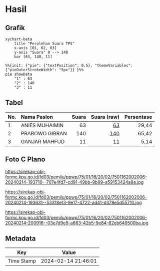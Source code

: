 # Hasil

## Grafik

```mermaid
xychart-beta
    title "Perolehan Suara TPS"
    x-axis [01, 02, 03]
    y-axis "Suara" 0 --> 140
    bar [63, 140, 11]
```

```mermaid
%%{init: {"pie": {"textPosition": 0.5}, "themeVariables": {"pieOuterStrokeWidth": "5px"}} }%%
pie showData
    "1" : 63
    "2" : 140
    "3" : 11
```

## Tabel

| No. | Nama Paslon    | Suara | Suara (raw) | Persentase |
|:--- |:-------------- | -----:| -----------:| ----------:|
| 1   | ANIES MUHAIMIN | 63    | [63][p-1]   | 29,44      |
| 2   | PRABOWO GIBRAN | 140   | [140][p-2]  | 65,42      |
| 3   | GANJAR MAHFUD  | 11    | [11][p-3]   | 5,14       |


[p-1]: https://github.com/gigit-pemilu/pemilu-2024-75-gorontalo/blob/main/pilpres/hitung-suara/sub/75-gorontalo/sub/01-gorontalo/sub/16-pulubala/sub/2002-pulubala/sub/006-tps/sub/paslon-1.txt
[p-2]: https://github.com/gigit-pemilu/pemilu-2024-75-gorontalo/blob/main/pilpres/hitung-suara/sub/75-gorontalo/sub/01-gorontalo/sub/16-pulubala/sub/2002-pulubala/sub/006-tps/sub/paslon-2.txt
[p-3]: https://github.com/gigit-pemilu/pemilu-2024-75-gorontalo/blob/main/pilpres/hitung-suara/sub/75-gorontalo/sub/01-gorontalo/sub/16-pulubala/sub/2002-pulubala/sub/006-tps/sub/paslon-3.txt

## Foto C Plano

https://sirekap-obj-formc.kpu.go.id/fd03/pemilu/ppwp/75/01/16/20/02/7501162002006-20240214-193710--707e4fd7-cd91-49bb-9b99-a59153424a8a.jpg

https://sirekap-obj-formc.kpu.go.id/fd03/pemilu/ppwp/75/01/16/20/02/7501162002006-20240214-193631--53318e13-9e17-4722-ad41-d379e5d55710.jpg

https://sirekap-obj-formc.kpu.go.id/fd03/pemilu/ppwp/75/01/16/20/02/7501162002006-20240214-200916--03e7d9e9-a663-42b5-9e84-82eb649500ba.jpg


## Metadata

| Key        | Value               |
| ---------- | ------------------- |
| Time Stamp | 2024-02-14 21:46:01 |



